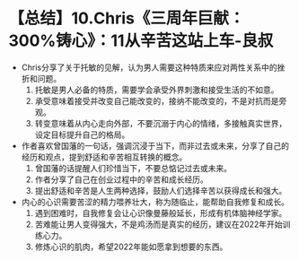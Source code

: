 # 【总结】10.Chris《三周年巨献：300%铸心》：11从辛苦这站上车-良叔

-   Chris分享了关于托敏的见解，认为男人需要这种特质来应对两性关系中的挫折和问题。
    1.  托敏是男人必备的特质，需要学会承受外界刺激和接受生活的不如意。
    2.  承受意味着接受并改变自己能改变的，接纳不能改变的，不是对抗而是旁观。
    3.  转变意味着从内心走向外部，不要沉溺于内心的情绪，多接触真实世界，设定目标提升自己的格局。
-   作者喜欢曾国藩的一句话，强调沉浸于当下，而非过去或未来，分享了自己的经历和观点，提到舒适和辛苦相互转换的概念。
    1.  曾国藩的话提醒人们珍惜当下，不要总惦记过去或未来。
    2.  作者分享了自己在创业过程中的辛苦和成长经历。
    3.  提出舒适和辛苦是人生两种选择，鼓励人们选择辛苦以获得成长和强大。
-   内心的心识需要苦涩的精力喂养壮大，称为随临止，能帮助自我修复和成长。
    1.  遇到困难时，自我修复会让心识像曼藤般延长，形成有机体脑神经学家。
    2.  苦难能让男人变得强大，不是鸡汤而是真实的经历，建议在2022年开始训练心力。
    3.  修炼心识的肌肉，希望2022年能如愿拿到想要的东西。